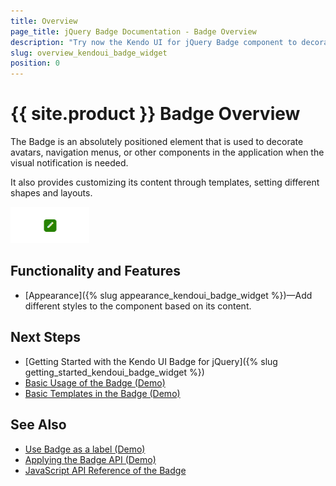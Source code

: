 ```yaml
---
title: Overview
page_title: jQuery Badge Documentation - Badge Overview
description: "Try now the Kendo UI for jQuery Badge component to decorate buttons, menus, avatars and other components."
slug: overview_kendoui_badge_widget
position: 0
---
```


# {{ site.product }} Badge Overview

The Badge is an absolutely positioned element that is used to decorate avatars, navigation menus, or other components in the application when the visual notification is needed.

It also provides customizing its content through templates, setting different shapes and layouts.

![Kendo UI for jQuery Badge with Basic Configuration](badge-basic.png)

## Functionality and Features

* [Appearance]({% slug appearance_kendoui_badge_widget %})&mdash;Add different styles to the component based on its content.

## Next Steps

* [Getting Started with the Kendo UI Badge for jQuery]({% slug getting_started_kendoui_badge_widget %})
* [Basic Usage of the Badge (Demo)](https://demos.telerik.com/kendo-ui/badge/index)
* [Basic Templates in the Badge (Demo)](https://demos.telerik.com/kendo-ui/badge/templates)

## See Also

* [Use Badge as a label (Demo)](https://demos.telerik.com/kendo-ui/badge/labels)
* [Applying the Badge API (Demo)](https://demos.telerik.com/kendo-ui/badge/api)
* [JavaScript API Reference of the Badge](/api/javascript/ui/badge)
